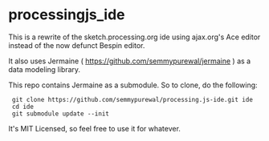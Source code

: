 # processingjs_ide

This is a rewrite of the sketch.processing.org ide using ajax.org's Ace editor instead of the now defunct Bespin editor.

It also uses Jermaine ( https://github.com/semmypurewal/jermaine ) as a data modeling library.

This repo contains Jermaine as a submodule. So to clone, do the following:

     git clone https://github.com/semmypurewal/processing.js-ide.git ide
     cd ide
     git submodule update --init

It's MIT Licensed, so feel free to use it for whatever.

